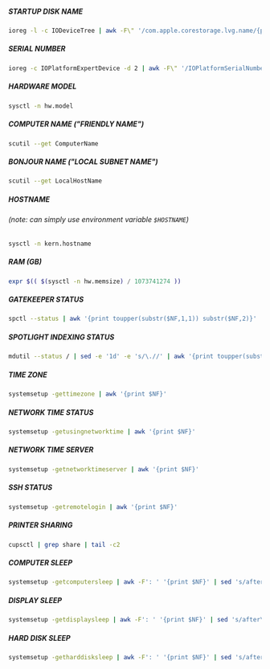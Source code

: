 
##### STARTUP DISK NAME
```bash
ioreg -l -c IODeviceTree | awk -F\" '/com.apple.corestorage.lvg.name/{print $(NF-1)}'
```
##### SERIAL NUMBER
```bash
ioreg -c IOPlatformExpertDevice -d 2 | awk -F\" '/IOPlatformSerialNumber/{print $(NF-1)}'
```
##### HARDWARE MODEL
```bash
sysctl -n hw.model
```
##### COMPUTER NAME ("FRIENDLY NAME")
```bash
scutil --get ComputerName
```
##### BONJOUR NAME ("LOCAL SUBNET NAME")
```bash
scutil --get LocalHostName
```
##### HOSTNAME
###### (note: can simply use environment variable `$HOSTNAME`)
```bash
sysctl -n kern.hostname
```
##### RAM (GB)
```bash
expr $(( $(sysctl -n hw.memsize) / 1073741274 ))
```
##### GATEKEEPER STATUS
```bash
spctl --status | awk '{print toupper(substr($NF,1,1)) substr($NF,2)}'
```
##### SPOTLIGHT INDEXING STATUS
```bash
mdutil --status / | sed -e '1d' -e 's/\.//' | awk '{print toupper(substr($NF,1,1)) substr($NF,2)}'
```
##### TIME ZONE
```bash
systemsetup -gettimezone | awk '{print $NF}'
```
##### NETWORK TIME STATUS
```bash
systemsetup -getusingnetworktime | awk '{print $NF}'
```
##### NETWORK TIME SERVER
```bash
systemsetup -getnetworktimeserver | awk '{print $NF}'
```
##### SSH STATUS
```bash
systemsetup -getremotelogin | awk '{print $NF}'
```
##### PRINTER SHARING
```bash
cupsctl | grep share | tail -c2
```
##### COMPUTER SLEEP
```bash
systemsetup -getcomputersleep | awk -F': ' '{print $NF}' | sed 's/after\ //'
```
##### DISPLAY SLEEP
```bash
systemsetup -getdisplaysleep | awk -F': ' '{print $NF}' | sed 's/after\ //'
```
##### HARD DISK SLEEP
```bash
systemsetup -getharddisksleep | awk -F': ' '{print $NF}' | sed 's/after\ //'
```
